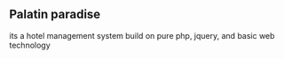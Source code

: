 ## Palatin paradise


its a hotel management system build on pure php, jquery, and basic web technology